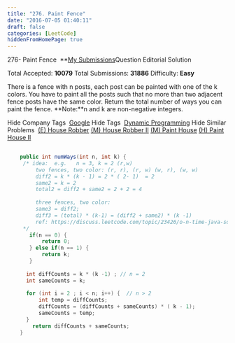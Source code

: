 ```yaml
---
title: "276. Paint Fence"
date: "2016-07-05 01:40:11"
draft: false
categories: [LeetCode]
hiddenFromHomePage: true
---
```

276- Paint Fence
 **[My Submissions](https://leetcode.com/problems/paint-fence/submissions/)Question
Editorial Solution

Total Accepted: **10079** Total Submissions: **31886** Difficulty: **Easy**

There is a fence with n posts, each post can be painted with one of the k colors.
You have to paint all the posts such that no more than two adjacent fence posts have the same color.
Return the total number of ways you can paint the fence.
**Note:**n and k are non-negative integers.

Hide Company Tags
 [Google](https://leetcode.com/company/google/)
Hide Tags
 [Dynamic Programming](https://leetcode.com/tag/dynamic-programming/)
Hide Similar Problems
 [(E) House Robber](https://leetcode.com/problems/house-robber/) [(M) House Robber II](https://leetcode.com/problems/house-robber-ii/) [(M) Paint House](https://leetcode.com/problems/paint-house/) [(H) Paint House II](https://leetcode.com/problems/paint-house-ii/)

```java
  
    public int numWays(int n, int k) {
     /* idea:  e.g.   n = 3, k = 2 (r,w)
         two fences, two color: (r, r), (r, w) (w, r), (w, w)
         diff2 = k * (k - 1) = 2 * ( 2- 1)  = 2
         same2 = k = 2
         total2 = diff2 + same2 = 2 + 2 = 4
         
         three fences, two color:
         same3 = diff2;
         diff3 = (total) * (k-1) = (diff2 + same2) * (k -1)
         ref: https://discuss.leetcode.com/topic/23426/o-n-time-java-solution-o-1-space
     */
       if(n == 0) {
           return 0;
       } else if(n == 1) {
           return k;
       }
       
      int diffCounts = k * (k -1) ; // n = 2
      int sameCounts = k;
      
      for (int i = 2 ; i < n; i++) {  // n > 2
          int temp = diffCounts;
          diffCounts = (diffCounts + sameCounts) * ( k - 1);
          sameCounts = temp;
      }
        return diffCounts + sameCounts;
    }
```
